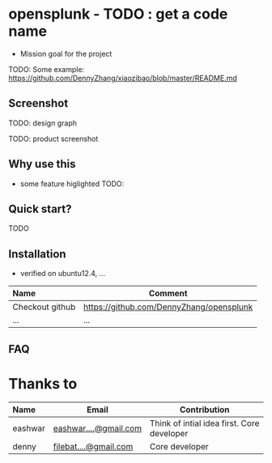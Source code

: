 opensplunk - TODO : get a code name
=========
- Mission goal for the project 

TODO: Some example: https://github.com/DennyZhang/xiaozibao/blob/master/README.md

## Screenshot
TODO: design graph

TODO: product screenshot

## Why use this
- some feature higlighted TODO:

## Quick start?
TODO

## Installation

- verified on ubuntu12.4, ...

| Name | Comment |
|:-----------------|----|
| Checkout github | https://github.com/DennyZhang/opensplunk |
|... | ...|

## FAQ

# Thanks to

| Name | Email | Contribution |
|:--------|---------------|------------------|
|eashwar | eashwar....@gmail.com | Think of intial idea first. Core developer |
|denny | filebat....@gmail.com | Core developer |
